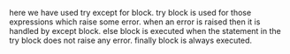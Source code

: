 here we have used try except for block.
try block is used for those expressions which raise some error.
when an error is raised then it is handled by except block.
else block is executed when the statement in the try block does not raise any error.
finally block is always executed.
